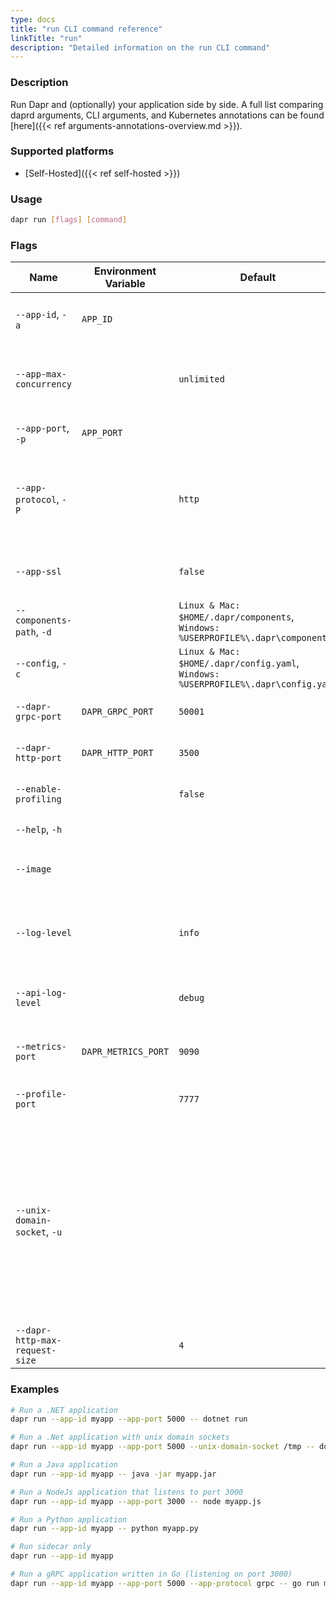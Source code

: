 ```yaml
---
type: docs
title: "run CLI command reference"
linkTitle: "run"
description: "Detailed information on the run CLI command"
---
```


### Description

Run Dapr and (optionally) your application side by side. A full list comparing daprd arguments, CLI arguments, and Kubernetes annotations can be found [here]({{< ref arguments-annotations-overview.md >}}).

### Supported platforms

- [Self-Hosted]({{< ref self-hosted >}})

### Usage

```bash
dapr run [flags] [command]
```

### Flags

| Name                           | Environment Variable | Default                                                                            | Description                                                                                          |
| ------------------------------ | -------------------- | ---------------------------------------------------------------------------------- | ---------------------------------------------------------------------------------------------------- |
| `--app-id`, `-a`               | `APP_ID`             |                                                                                    | The id for your application, used for service discovery                                              |
| `--app-max-concurrency`        |                      | `unlimited`                                                                        | The concurrency level of the application, otherwise is unlimited                                     |
| `--app-port`, `-p`             | `APP_PORT`           |                                                                                    | The port your application is listening on                                                            |
| `--app-protocol`, `-P`         |                      | `http`                                                                             | The protocol (gRPC or HTTP) Dapr uses to talk to the application. Valid values are: `http` or `grpc` |
| `--app-ssl`                    |                      | `false`                                                                            | Enable https when Dapr invokes the application                                                       |
| `--components-path`, `-d`      |                      | `Linux & Mac: $HOME/.dapr/components`, `Windows: %USERPROFILE%\.dapr\components`   | The path for components directory                                                                    |
| `--config`, `-c`               |                      | `Linux & Mac: $HOME/.dapr/config.yaml`, `Windows: %USERPROFILE%\.dapr\config.yaml` | Dapr configuration file                                                                              |
| `--dapr-grpc-port`             | `DAPR_GRPC_PORT`     | `50001`                                                                            | The gRPC port for Dapr to listen on                                                                  |
| `--dapr-http-port`             | `DAPR_HTTP_PORT`     | `3500`                                                                             | The HTTP port for Dapr to listen on                                                                  |
| `--enable-profiling`           |                      | `false`                                                                            | Enable `pprof` profiling via an HTTP endpoint                                                        |
| `--help`, `-h`                 |                      |                                                                                    | Print this help message                                                                              |
| `--image`                      |                      |                                                                                    | The image to build the code in. Input is: `repository/image`                                         |
| `--log-level`                  |                      | `info`                                                                             | The log verbosity. Valid values are: `debug`, `info`, `warn`, `error`, `fatal`, or `panic`           |
| `--api-log-level`                  |                      | `debug`                                                                             | The API log verbosity. Valid values are: `debug` or `info`        |
| `--metrics-port`               | `DAPR_METRICS_PORT`  | `9090`                                                                             | The port that Dapr sends its metrics information to                                                  |
| `--profile-port`               |                      | `7777`                                                                             | The port for the profile server to listen on                                                         |
| `--unix-domain-socket`, `-u`   |                      |                                                                                    |  Path to a unix domain socket dir mount. If specified, communication with the Dapr sidecar uses unix domain sockets for lower latency and greater throughput when compared to using TCP ports. Not available on Windows OS |
| `--dapr-http-max-request-size` |                      | `4`                                                                                | Max size of request body in MB.                                                                      |

### Examples

```bash
# Run a .NET application
dapr run --app-id myapp --app-port 5000 -- dotnet run

# Run a .Net application with unix domain sockets
dapr run --app-id myapp --app-port 5000 --unix-domain-socket /tmp -- dotnet run

# Run a Java application
dapr run --app-id myapp -- java -jar myapp.jar

# Run a NodeJs application that listens to port 3000
dapr run --app-id myapp --app-port 3000 -- node myapp.js

# Run a Python application
dapr run --app-id myapp -- python myapp.py

# Run sidecar only
dapr run --app-id myapp

# Run a gRPC application written in Go (listening on port 3000)
dapr run --app-id myapp --app-port 5000 --app-protocol grpc -- go run main.go
```

